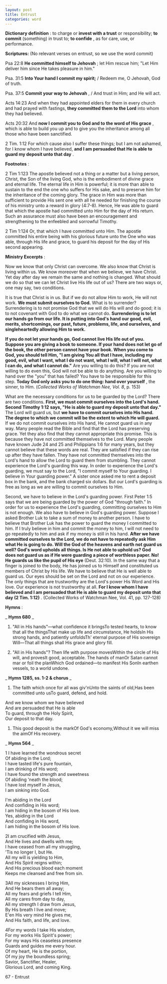 ```yaml
---
layout: post
title: Entrust
categories: word
---
```


**Dictionary definition** : to charge or **invest with a trust** or responsibility; **to commit** (something) in trust to; **to confide** , as for care, use, or performance.

**Scriptures:** (No relevant verses on entrust, so we use the word commit)

Psa 22:8 **He committed himself to Jehovah** ; let Him rescue him; "Let Him deliver him since He takes pleasure in him."

Psa. 31:5 **Into Your hand I commit my spirit;** / Redeem me, O Jehovah, God of truth.

Psa. 37:5 **Commit your way to Jehovah** , / And trust in Him; and He will act.

Acts 14:23 And when they had appointed elders for them in every church and had prayed with fastings, **they committed them to the Lord** into whom they had believed.

Acts 20:32 And **now I commit you to God and to the word of His grace** , which is able to build you up and to give you the inheritance among all those who have been sanctified.

2 Tim. 1:12 For which cause also I suffer these things; but I am not ashamed, for I know whom I have believed, **and I am persuaded that He is able to guard my deposit unto that day** .

**Footnotes** :

2 Tim 1:123 The apostle believed not a thing or a matter but a living person, Christ, the Son of the living God, who is the embodiment of divine grace and eternal life. The eternal life in Him is powerful; it is more than able to sustain to the end the one who suffers for His sake, and to preserve him for the inheritance of the coming glory. The grace in Him was more than sufficient to provide His sent one with all he needed for finishing the course of his ministry unto a reward in glory (4:7-8). Hence, He was able to guard that which the apostle had committed unto Him for the day of His return. Such an assurance must also have been an encouragement and strengthening to the enfeebled and sorrowful Timothy.

2 Tim 1:124 Or, that which I have committed unto Him. The apostle committed his entire being with his glorious future unto the One who was able, through His life and grace, to guard his deposit for the day of His second appearing.

**Ministry Excerpts** :

Now we know that only Christ can overcome. We also know that Christ is living within us. We know moreover that when we believe, we have Christ. Yet day after day we remain the same and nothing is changed. What should we do so that we can let Christ live His life out of us? There are two ways or, one may say, two conditions.

It is true that Christ is in us. But if we do not allow Him to work, He will not work. **We must submit ourselves to God.** What is to surrender? Surrendering is to not promise God that we will do His will and do good; it is to not covenant with God to do what we cannot do. **Surrendering is to let our hands go from our life. It is putting into God's hand our good, evil, merits, shortcomings, our past, future, problems, life, and ourselves, and singleheartedly allowing Him to work.**

**If you do not let your hands go, God cannot live His life out of you. Suppose you are giving a book to someone. If your hand does not let go of the book, the other person cannot have your book. When you come to God, you should tell Him, "I am giving You all that I have, including my good, evil, what I want, what I do not want, what I will, what I will not, what I can do, and what I cannot do."** Are you willing to do this? If you are not willing to do even this, God will not be able to do anything. Are you willing to hand over the "you" that has failed? You have to be responsible for this step. **Today God only asks you to do one thing: hand over yourself** , the sinner, to Him. (_Collected Works of Watchman Nee, Vol. 8_, p. 153)

What are the necessary conditions for us to be guarded by the Lord? There are two conditions. **First, we must commit ourselves into the Lord's hand. Second Timothy 1:12 says, "He is able to guard my deposit unto that day."** The Lord will guard us, but **we have to commit ourselves into His hand. The degree to which we commit will be the extent to which He will guard.** If we do not commit ourselves into His hand, He cannot guard us in any way. Many people read the Bible and find that the Lord has preserving grace. Yet they also find that they cannot appropriate this promise. This is because they have not committed themselves to the Lord. Many people have known Jude 24 and 25 and Philippians 1:6 for many years, but they cannot believe that these words are real. They are satisfied if they can rise up after they have fallen. They have not committed themselves into the Lord's hand to allow the Lord to guard them from stumbling. They cannot experience the Lord's guarding this way. In order to experience the Lord's guarding, we must say to the Lord, "I commit myself to Your guarding. I believe in Your guarding power." A sister once asked me to rent a deposit box in the bank, and the bank charged six dollars. But our Lord's guarding is free as long as we are willing to commit ourselves to Him.

Second, we have to believe in the Lord's guarding power. First Peter 1:5 says that we are being guarded by the power of God "through faith." In order for us to experience the Lord's guarding, committing ourselves to Him is not enough. We also have to believe in God's guarding power. Suppose I asked Brother Luk to take a sum of money to another person. I have to believe that Brother Luk has the power to guard the money I committed to him. If I truly believe in him and commit the money to him, I will not need to go repeatedly to him and ask if my money is still in his hand. **After we have committed ourselves to the Lord, we do not have to repeatedly ask Him what He is going to do. Will the God of the heavens and earth not guard us well? God's word upholds all things. Is He not able to uphold us? God does not guard us as if He were guarding a piece of worthless paper. No! He guards us like the pupil of His eye** (Deut. 32:10). In the same way that a finger is joined to the body, He has joined us to Himself and constituted us members of Christ by His life. We have to believe that He is well able to guard us. Our eyes should be set on the Lord and not on our experience. The only things that are trustworthy are the Lord's power His Word and His love. Our experience is not trustworthy at all. **For I know whom I have believed and I am persuaded that He is able to guard my deposit unto that day (2 Tim. 1:12)** . (Collected Works of Watchman Nee, Vol. 41, pp. 127-128)

**Hymns** :

_ **Hymn 680** _

1. "All in His hands"—what confidence it bringsTo tested hearts, to know that all the thingsThat make up life and circumstance, He holdsIn His strong hands, and patiently unfoldsTh' eternal purpose of His sovereign Will—That all things shall His grace and glory fill.

1. "All in His hands"? Then life with purpose movesWithin the circle of His will, and provesIt good, acceptable. The hands of manOr Satan cannot mar or foil the planWhich God ordained—to manifest His SonIn earthen vessels, to a world undone.

_ **Hymn 1285, ss. 1-2 & chorus** _

1. The faith which once for all was giv'nUnto the saints of old,Has been committed unto usTo guard, defend, and hold.

And we know whom we have believed  
And are persuaded that He is able  
To guard, through the Holy Spirit,  
Our deposit to that day.

1. This good deposit is the markOf God's economy,Without it we will miss the aimOf His recovery.

_ **Hymn 564** _

1 I have learned the wondrous secret  
Of abiding in the Lord;  
I have tasted life's pure fountain,  
I am drinking of His word;  
I have found the strength and sweetness  
Of abiding 'neath the blood;  
I have lost myself in Jesus,  
I am sinking into God.

I'm abiding in the Lord  
And confiding in His word;  
I am hiding in the bosom of His love.  
Yes, abiding in the Lord  
And confiding in His word,  
I am hiding in the bosom of His love.

2I am crucified with Jesus,  
And He lives and dwells with me;  
I have ceased from all my struggling,  
'Tis no longer I, but He.  
All my will is yielding to Him,  
And His Spirit reigns within;  
And His precious blood each moment  
Keeps me cleansed and free from sin.

3All my sicknesses I bring Him,  
And He bears them all away;  
All my fears and griefs I tell Him,  
All my cares from day to day,  
All my strength I draw from Jesus,  
By His breath I live and move;  
E'en His very mind He gives me,  
And His faith, and life, and love.

4For my words I take His wisdom,  
For my works His Spirit's power;  
For my ways His ceaseless presence  
Guards and guides me every hour.  
Of my heart, He is the portion,  
Of my joy the boundless spring;  
Savior, Sanctifier, Healer,  
Glorious Lord, and coming King.

67 - Entrust
